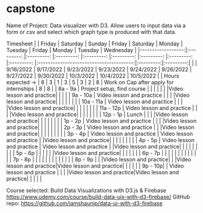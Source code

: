 # capstone

Name of Project: Data visualizer with D3. Allow users to input data via a form or csv and select which graph type is produced with that data.



Timesheet
|                   |   Friday                  |   Saturday                 |   Sunday                |   Friday                |   Saturday              |   Monday                |   Tuesday               |   Friday                |                  Monday                 |  Tuesday  | Wednesday |
|------------------:|:---------:                |:---------:                 |:---------:              |:---------:              |:---------:              |:---------:              |:---------:              |:---------:              |:---------------------------------------:|:---------:|:---------:|
|                   | 9/16/2022                 | 9/17/2022                  | 9/23/2022               | 9/23/2022               | 9/24/2022               | 9/26/2022               | 9/27/2022               | 9/30/2022               |                10/3/2022                | 10/4/2022 | 10/5/2022 |
| Hours expected -> |     8                     |     3                      |     1                   |     3                   |     5                   |     3                   |     2                   |     8                   | Work on Cap after apply for internships |     8     |     8     |
|           8a - 9a | Project setup, find course |                           |                         |                         |                         |                         |                         |Video lesson and practice|                                         |           |           |
|          9a - 10a | Video lesson and practice  |                           |                         |                         |Video lesson and practice|                         |                         |                         |                                         |           |           |
|         10a - 11a | Video lesson and practice  |                           |                         |                         |Video lesson and practice|                         |                         |                         |                                         |           |           |
|         11a - 12p | Video lesson and practice  |                           |                         |                         |Video lesson and practice|                         |                         |                         |                                         |           |           |
|          12p - 1p |       Lunch                |                           |                         |                         |Video lesson and practice|                         |                         |                         |                                         |           |           |
|           1p - 2p | Video lesson and practice  |                           |                         |                         |Video lesson and practice|                         |                         |                         |                                         |           |           |
|           2p - 3p | Video lesson and practice  |                           |                         |Video lesson and practice|                         |                         |                         |                         |                                         |           |           |
|           3p - 4p | Video lesson and practice  | Video lesson and practice |                         |Video lesson and practice|                         |                         |                         |                         |                                         |           |           |
|           4p - 5p | Video lesson and practice  | Video lesson and practice |                         |Video lesson and practice|                         |                         |                         |                         |                                         |           |           |
|           5p - 6p |                            |                           |                         |                         |                         |Video lesson and practice|                         |                         |                                         |           |           |
|           6p - 7p |                            |                           |                         |                         |                         |                         |                         |                         |                                         |           |           |
|           7p - 8p |                            |                           |                         |                         |                         |                         |                         |                         |                                         |           |           |
|           8p - 9p |                            |                           |Video lesson and practice|                         |                         |Video lesson and practice|Video lesson and practice|                         |                                         |           |           |
|           9p - 10p|                            | Video lesson and practice |                         |                         |                         |Video lesson and practice|Video lesson and practice|                         |                                         |           |           |
      
Course selected: Build Data Visualizations with D3.js & Firebase https://www.udemy.com/course/build-data-uis-with-d3-firebase/
GitHub repo: https://github.com/iamshaunjp/data-ui-with-d3-firebase